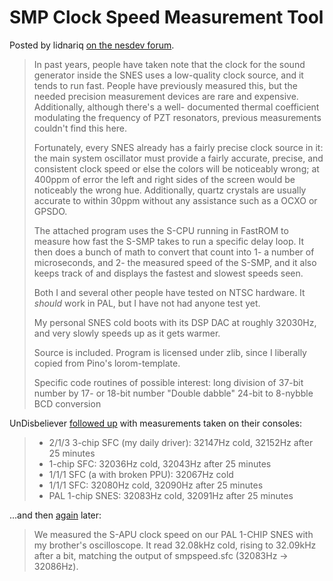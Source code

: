 # SMP Clock Speed Measurement Tool

Posted by lidnariq [on the nesdev forum][p].

[p]: https://forums.nesdev.org/viewtopic.php?t=24610

> In past years, people have taken note that the clock for the sound generator
> inside the SNES uses a low-quality clock source, and it tends to run fast.
> People have previously measured this, but the needed precision measurement
> devices are rare and expensive. Additionally, although there's a well-
> documented thermal coefficient modulating the frequency of PZT resonators,
> previous measurements couldn't find this here.
>
> Fortunately, every SNES already has a fairly precise clock source in it: the
> main system oscillator must provide a fairly accurate, precise, and consistent
> clock speed or else the colors will be noticeably wrong; at 400ppm of error
> the left and right sides of the screen would be noticeably the wrong hue.
> Additionally, quartz crystals are usually accurate to within 30ppm without any
> assistance such as a OCXO or GPSDO.
>
> The attached program uses the S-CPU running in FastROM to measure how fast the
> S-SMP takes to run a specific delay loop. It then does a bunch of math to
> convert that count into 1- a number of microseconds, and 2- the measured speed
> of the S-SMP, and it also keeps track of and displays the fastest and slowest
> speeds seen.
>
> Both I and several other people have tested on NTSC hardware. It *should* work
> in PAL, but I have not had anyone test yet.
>
> My personal SNES cold boots with its DSP DAC at roughly 32030Hz, and very
> slowly speeds up as it gets warmer.
>
> Source is included. Program is licensed under zlib, since I liberally copied
> from Pino's lorom-template.
>
> Specific code routines of possible interest:
> long division of 37-bit number by 17- or 18-bit number
> "Double dabble" 24-bit to 8-nybble BCD conversion

UnDisbeliever [followed up][p2] with measurements taken on their consoles:

> - 2/1/3 3-chip SFC (my daily driver): 32147Hz cold, 32152Hz after 25 minutes
> - 1-chip SFC: 32036Hz cold, 32043Hz after 25 minutes
> - 1/1/1 SFC (a with broken PPU): 32067Hz cold
> - 1/1/1 SFC: 32080Hz cold, 32090Hz after 25 minutes
> - PAL 1-chip SNES: 32083Hz cold, 32091Hz after 25 minutes

[p2]: https://forums.nesdev.org/viewtopic.php?p=287980#p287980

...and then [again][p3] later:

> We measured the S-APU clock speed on our PAL 1-CHIP SNES with my brother's
> oscilloscope. It read 32.08kHz cold, rising to 32.09kHz after a bit, matching
> the output of smpspeed.sfc (32083Hz -> 32086Hz).

[p3]: https://forums.nesdev.org/viewtopic.php?p=288054#p288054

